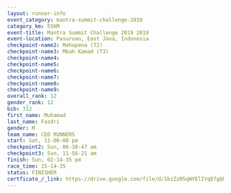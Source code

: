 ```yaml
---
layout: runner-info 
event_category: mantra-summit-challenge-2019 
category_km: 55KM 
event-title: Mantra Summit Challenge 2019 2019 
event-location: Pasuruan, East Java, Indonesia 
checkpoint-name2: Mahapena (T2) 
checkpoint-name3: Mbah Kamad (T3) 
checkpoint-name4: 
checkpoint-name5: 
checkpoint-name6: 
checkpoint-name7: 
checkpoint-name8: 
checkpoint-name9: 
overall_rank: 12
gender_rank: 12
bib: 312
first_name: Muhamad
last_name: Fazdri
gender: M
team_name: CEO RUNNERS
start: Sat, 11-00-00 pm
checkpoint2: Sun, 06-38-47 am
checkpoint3: Sun, 11-56-21 am
finish: Sun, 02-14-35 pm
race_time: 15-14-35
status: FINISHER
certficate_/_link: https-//drive.google.com/file/d/1biZzR5qWYElIYqEfgQFKnWaNVeE7MYY-/view?usp=sharing
---
```


